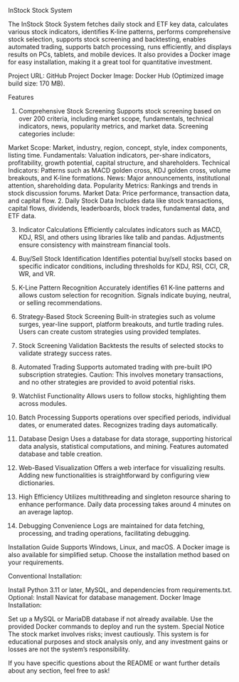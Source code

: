 InStock Stock System

The InStock Stock System fetches daily stock and ETF key data, calculates various stock indicators, identifies K-line patterns, performs comprehensive stock selection, supports stock screening and backtesting, enables automated trading, supports batch processing, runs efficiently, and displays results on PCs, tablets, and mobile devices. It also provides a Docker image for easy installation, making it a great tool for quantitative investment.

Project URL: GitHub Project
Docker Image: Docker Hub (Optimized image build size: 170 MB).

Features
1. Comprehensive Stock Screening
Supports stock screening based on over 200 criteria, including market scope, fundamentals, technical indicators, news, popularity metrics, and market data. Screening categories include:

Market Scope: Market, industry, region, concept, style, index components, listing time.
Fundamentals: Valuation indicators, per-share indicators, profitability, growth potential, capital structure, and shareholders.
Technical Indicators: Patterns such as MACD golden cross, KDJ golden cross, volume breakouts, and K-line formations.
News: Major announcements, institutional attention, shareholding data.
Popularity Metrics: Rankings and trends in stock discussion forums.
Market Data: Price performance, transaction data, and capital flow.
2. Daily Stock Data
Includes data like stock transactions, capital flows, dividends, leaderboards, block trades, fundamental data, and ETF data.

3. Indicator Calculations
Efficiently calculates indicators such as MACD, KDJ, RSI, and others using libraries like talib and pandas. Adjustments ensure consistency with mainstream financial tools.

4. Buy/Sell Stock Identification
Identifies potential buy/sell stocks based on specific indicator conditions, including thresholds for KDJ, RSI, CCI, CR, WR, and VR.

5. K-Line Pattern Recognition
Accurately identifies 61 K-line patterns and allows custom selection for recognition. Signals indicate buying, neutral, or selling recommendations.

6. Strategy-Based Stock Screening
Built-in strategies such as volume surges, year-line support, platform breakouts, and turtle trading rules. Users can create custom strategies using provided templates.

7. Stock Screening Validation
Backtests the results of selected stocks to validate strategy success rates.

8. Automated Trading
Supports automated trading with pre-built IPO subscription strategies. Caution: This involves monetary transactions, and no other strategies are provided to avoid potential risks.

9. Watchlist Functionality
Allows users to follow stocks, highlighting them across modules.

10. Batch Processing
Supports operations over specified periods, individual dates, or enumerated dates. Recognizes trading days automatically.

11. Database Design
Uses a database for data storage, supporting historical data analysis, statistical computations, and mining. Features automated database and table creation.

12. Web-Based Visualization
Offers a web interface for visualizing results. Adding new functionalities is straightforward by configuring view dictionaries.

13. High Efficiency
Utilizes multithreading and singleton resource sharing to enhance performance. Daily data processing takes around 4 minutes on an average laptop.

14. Debugging Convenience
Logs are maintained for data fetching, processing, and trading operations, facilitating debugging.

Installation Guide
Supports Windows, Linux, and macOS. A Docker image is also available for simplified setup. Choose the installation method based on your requirements.

Conventional Installation:

Install Python 3.11 or later, MySQL, and dependencies from requirements.txt.
Optional: Install Navicat for database management.
Docker Image Installation:

Set up a MySQL or MariaDB database if not already available.
Use the provided Docker commands to deploy and run the system.
Special Notice
The stock market involves risks; invest cautiously. This system is for educational purposes and stock analysis only, and any investment gains or losses are not the system’s responsibility.

If you have specific questions about the README or want further details about any section, feel free to ask!